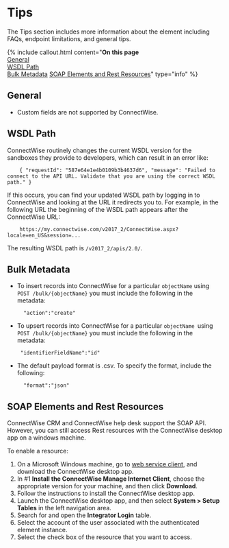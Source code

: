 # Tips

The Tips section includes more information about the element including FAQs, endpoint limitations, and general tips.

{% include callout.html content="<strong>On this page</strong><br/><a href=#general>General</a><br/><a href=#wsdl-path>WSDL Path</a><br/><a href=#bulk-metadata>Bulk Metadata</a> <a href=#soap-elements-and-rest-resources>SOAP Elements and Rest Resources</a>" type="info" %}

## General

* Custom fields are not supported by ConnectWise.

## WSDL Path

ConnectWise routinely changes the current WSDL version for the sandboxes they provide to developers, which can result in an error like:

        { "requestId": "587e64e1e4b0109b3b4637d6", "message": "Failed to connect to the API URL. Validate that you are using the correct WSDL path." }

If this occurs, you can find your updated WSDL path by logging in to ConnectWise and looking at the URL it redirects you to. For example, in the following URL the beginning of the WSDL path appears after the ConnectWise URL:

        https://my.connectwise.com/v2017_2/ConnectWise.aspx?locale=en_US&session=...

The resulting WSDL path is `/v2017_2/apis/2.0/`.

## Bulk Metadata

* To insert records into ConnectWise for a particular `objectName` using `POST /bulk/{objectName}` you must include the following in the metadata:

        "action":"create"

*  To upsert records into ConnectWise for a particular `objectName `using `POST /bulk/{objectName}` you must include the following in the metadata:

        "identifierFieldName":"id"

* The default payload format is .csv. To specify the format, include the following:

        "format":"json"

## SOAP Elements and Rest Resources

ConnectWise CRM and ConnectWise help desk support the SOAP API. However, you can still access Rest resources with the ConnectWise desktop app on a windows machine.

To enable a resource:

1. On a Microsoft Windows machine, go to [web service client](https://university.connectwise.com/university/pageview.aspx?short_name=workstation-installation), and download the ConnectWise desktop app.
2. In #1 **Install the ConnectWise Manage Internet Client**, choose the appropriate version for your machine, and then click **Download**.
3. Follow the instructions to install the ConnectWise desktop app.
4. Launch the ConnectWise desktop app, and then select **System > Setup Tables** in the left navigation area.
5. Search for and open the **Integrator Login** table.
6. Select the account of the user associated with the authenticated element instance.
7. Select the check box of the resource that you want to access.

